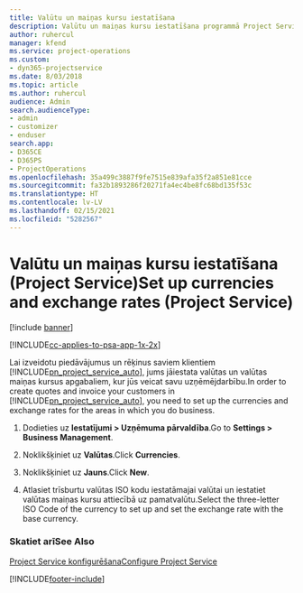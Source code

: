 ```yaml
---
title: Valūtu un maiņas kursu iestatīšana
description: Valūtu un maiņas kursu iestatīšana programmā Project Service
author: ruhercul
manager: kfend
ms.service: project-operations
ms.custom:
- dyn365-projectservice
ms.date: 8/03/2018
ms.topic: article
ms.author: ruhercul
audience: Admin
search.audienceType:
- admin
- customizer
- enduser
search.app:
- D365CE
- D365PS
- ProjectOperations
ms.openlocfilehash: 35a499c3887f9fe7515e839afa35f2a851e81cce
ms.sourcegitcommit: fa32b1893286f20271fa4ec4be8fc68bd135f53c
ms.translationtype: HT
ms.contentlocale: lv-LV
ms.lasthandoff: 02/15/2021
ms.locfileid: "5282567"
---
```

# <a name="set-up-currencies-and-exchange-rates-project-service"></a><span data-ttu-id="69f0e-103">Valūtu un maiņas kursu iestatīšana (Project Service)</span><span class="sxs-lookup"><span data-stu-id="69f0e-103">Set up currencies and exchange rates (Project Service)</span></span>

[!include [banner](../includes/psa-now-project-operations.md)]

[!INCLUDE[cc-applies-to-psa-app-1x-2x](../includes/cc-applies-to-psa-app-1x-2x.md)]

<span data-ttu-id="69f0e-104">Lai izveidotu piedāvājumus un rēķinus saviem klientiem [!INCLUDE[pn_project_service_auto](../includes/pn-project-service-auto.md)], jums jāiestata valūtas un valūtas maiņas kursus apgabaliem, kur jūs veicat savu uzņēmējdarbību.</span><span class="sxs-lookup"><span data-stu-id="69f0e-104">In order to create quotes and invoice your customers in [!INCLUDE[pn_project_service_auto](../includes/pn-project-service-auto.md)], you need to set up the currencies and exchange rates for the areas in which you do business.</span></span>  
  
1.  <span data-ttu-id="69f0e-105">Dodieties uz **Iestatījumi > Uzņēmuma pārvaldība**.</span><span class="sxs-lookup"><span data-stu-id="69f0e-105">Go to **Settings > Business Management**.</span></span>  
  
2.  <span data-ttu-id="69f0e-106">Noklikšķiniet uz **Valūtas**.</span><span class="sxs-lookup"><span data-stu-id="69f0e-106">Click **Currencies**.</span></span>  
  
3.  <span data-ttu-id="69f0e-107">Noklikšķiniet uz **Jauns**.</span><span class="sxs-lookup"><span data-stu-id="69f0e-107">Click **New**.</span></span>  
  
4.  <span data-ttu-id="69f0e-108">Atlasiet trīsburtu valūtas ISO kodu iestatāmajai valūtai un iestatiet valūtas maiņas kursu attiecībā uz pamatvalūtu.</span><span class="sxs-lookup"><span data-stu-id="69f0e-108">Select the three-letter ISO Code of the currency to set up and set the exchange rate with the base currency.</span></span>  
  
### <a name="see-also"></a><span data-ttu-id="69f0e-109">Skatiet arī</span><span class="sxs-lookup"><span data-stu-id="69f0e-109">See Also</span></span>  
 [<span data-ttu-id="69f0e-110">Project Service konfigurēšana</span><span class="sxs-lookup"><span data-stu-id="69f0e-110">Configure Project Service</span></span>](../psa/configure.md)


[!INCLUDE[footer-include](../includes/footer-banner.md)]